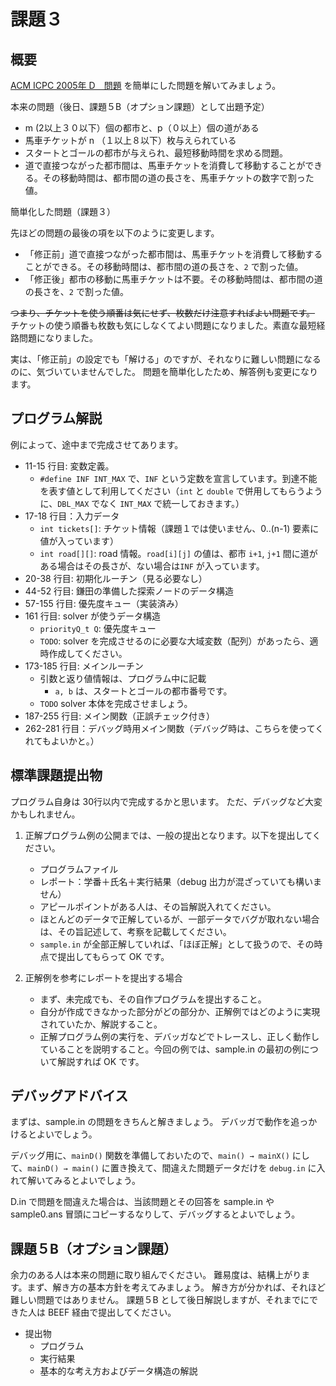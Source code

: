 
# 課題３


## 概要

[ACM ICPC 2005年 D　問題](https://icpc.iisf.or.jp/past-icpc/domestic2005/D/D_ja.html) を簡単にした問題を解いてみましょう。

本来の問題（後日、課題５B（オプション課題）として出題予定）

* m (2以上３０以下）個の都市と、p（０以上）個の道がある
* 馬車チケットが n （１以上８以下）枚与えられている
* スタートとゴールの都市が与えられ、最短移動時間を求める問題。
* 道で直接つながった都市間は、馬車チケットを消費して移動することができる。その移動時間は、都市間の道の長さを、馬車チケットの数字で割った値。

簡単化した問題（課題３）

先ほどの問題の最後の項を以下のように変更します。

* 「修正前」道で直接つながった都市間は、馬車チケットを消費して移動することができる。その移動時間は、都市間の道の長さを、`2` で割った値。
* 「修正後」都市の移動に馬車チケットは不要。その移動時間は、都市間の道の長さを、`2` で割った値。

~~つまり、チケットを使う順番は気にせず、枚数だけ注意すればよい問題です。~~
チケットの使う順番も枚数も気にしなくてよい問題になりました。素直な最短経路問題になりました。

実は、「修正前」の設定でも「解ける」のですが、それなりに難しい問題になるのに、気づいていませんでした。
問題を簡単化したため、解答例も変更になります。

## プログラム解説

例によって、途中まで完成させてあります。

* 11-15 行目: 変数定義。
  * `#define INF INT_MAX` で、`INF` という定数を宣言しています。到達不能を表す値として利用してください（`int` と `double` で併用してもらうように、`DBL_MAX` でなく `INT_MAX` で統一しておきます。）
* 17-18 行目：入力データ
  * `int tickets[]`: チケット情報（課題１では使いません、0..(n-1) 要素に値が入っています）
  * `int road[][]`: road 情報。`road[i][j]` の値は、都市 `i+1`, `j+1` 間に道がある場合はその長さが、ない場合は`INF` が入っています。
* 20-38 行目: 初期化ルーチン（見る必要なし）
* 44-52 行目: 鎌田の準備した探索ノードのデータ構造
* 57-155 行目: 優先度キュー（実装済み） 
* 161 行目: solver が使うデータ構造
  * `priorityQ_t Q`: 優先度キュー
  * `TODO`: solver を完成させるのに必要な大域変数（配列）があったら、適時作成してください。
* 173-185 行目: メインルーチン
  * 引数と返り値情報は、プログラム中に記載
    * `a, b` は、スタートとゴールの都市番号です。
  * `TODO` solver 本体を完成させましょう。
* 187-255 行目: メイン関数（正誤チェック付き）
* 262-281 行目：デバッグ時用メイン関数（デバッグ時は、こちらを使ってくれてもよいかと。）

## 標準課題提出物

プログラム自身は 30行以内で完成するかと思います。
ただ、デバッグなど大変かもしれません。

1. 正解プログラム例の公開までは、一般の提出となります。以下を提出してください。
    * プログラムファイル
    * レポート：学番＋氏名＋実行結果（debug 出力が混ざっていても構いません）
    * アピールポイントがある人は、その旨解説入れてください。
    * ほとんどのデータで正解しているが、一部データでバグが取れない場合は、その旨記述して、考察を記載してください。
    * `sample.in` が全部正解していれば、「ほぼ正解」として扱うので、その時点で提出してもらって OK です。

2. 正解例を参考にレポートを提出する場合
    * まず、未完成でも、その自作プログラムを提出すること。
    * 自分が作成できなかった部分がどの部分か、正解例ではどのように実現されていたか、解説すること。
    * 正解プログラム例の実行を、デバッガなどでトレースし、正しく動作していることを説明すること。今回の例では、sample.in の最初の例について解説すれば OK です。

## デバッグアドバイス

まずは、sample.in の問題をきちんと解きましょう。
デバッガで動作を追っかけるとよいでしょう。

デバッグ用に、`mainD()` 関数を準備しておいたので、`main() → mainX()` にして、`mainD() → main()` に置き換えて、間違えた問題データだけを `debug.in` に入れて解いてみるとよいでしょう。

D.in で問題を間違えた場合は、当該問題とその回答を sample.in や sample0.ans 冒頭にコピーするなりして、デバッグするとよいでしょう。


## 課題５B（オプション課題）

余力のある人は本来の問題に取り組んでください。
難易度は、結構上がります。まず、解き方の基本方針を考えてみましょう。
解き方が分かれば、それほど難しい問題ではありません。
課題５B として後日解説しますが、それまでにできた人は BEEF 経由で提出してください。

* 提出物
    * プログラム
    * 実行結果
    * 基本的な考え方およびデータ構造の解説
